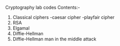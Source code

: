 Cryptography lab codes
Contents:-
1) Classical ciphers
   -caesar cipher
   -playfair cipher
2) RSA
3) Elgamal
4) Diffie-Hellman
5) Diffie-Hellman man in the middle attack
   
